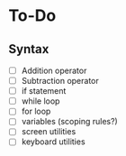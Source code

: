 # To-Do

## Syntax

- [ ] Addition operator
- [ ] Subtraction operator
- [ ] if statement
- [ ] while loop
- [ ] for loop
- [ ] variables (scoping rules?)
- [ ] screen utilities
- [ ] keyboard utilities